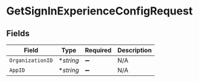 # GetSignInExperienceConfigRequest


## Fields

| Field              | Type               | Required           | Description        |
| ------------------ | ------------------ | ------------------ | ------------------ |
| `OrganizationID`   | **string*          | :heavy_minus_sign: | N/A                |
| `AppID`            | **string*          | :heavy_minus_sign: | N/A                |